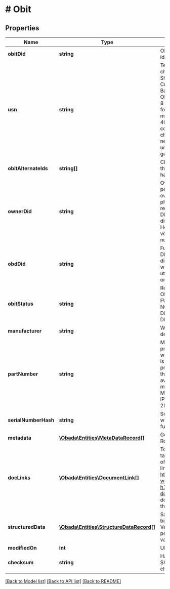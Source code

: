 # # Obit

## Properties

Name | Type | Description | Notes
------------ | ------------- | ------------- | -------------
**obitDid** | **string** | OBADA decentralized identifier | [optional]
**usn** | **string** | Test An 8-12 character “URL Shortened” obit. Create the USN by Base(58) encoding the OBIT ID. Take the first 8 characters. Check for duplicates. With 16 million OBITs there is a 40% chance of collision. If so, add 4 characters. Repeat as necessary until a unique USN is generated. | [optional]
**obitAlternateIds** | **string[]** | Client generated things. First hash + last hash | [optional]
**ownerDid** | **string** | Owner is the person/entity that owns the obit and the physical asset it represents. Format is a DID like did:obada:owner:1234. However in the current version only test numbers will be used. |
**obdDid** | **string** | Future use. The OBD DID is formatted like did:obada:obd:1234, which represents a utility token tracking orders and proofs. | [optional]
**obitStatus** | **string** | Represent available Obit statuses:   - FUNCTIONAL   - NON_FUNCTIONAL   - DISPOSED   - STOLEN   - DISABLED_BY_OWNER | [optional]
**manufacturer** | **string** | Waiting more specific details from Rohi |
**partNumber** | **string** | Manufacturer provided. In cases where no part number is provided for the product, use model, or the most specific ID available from the manufacturer. MWCN2LL/A (an iPhone 11 Pro, Silver, 256GB, model A2160) |
**serialNumberHash** | **string** | Serial number hashed with sha256 hash function |
**metadata** | [**\Obada\Entities\MetaDataRecord[]**](MetaDataRecord.md) | Get description from Rohi | [optional]
**docLinks** | [**\Obada\Entities\DocumentLink[]**](DocumentLink.md) | To generate this link, take an SHA-256 hash of the document, and link to it as https://www.some-website.com?h1&#x3D;hash-of-document. Note this does not yet adhere to the hashlink standard. | [optional]
**structuredData** | [**\Obada\Entities\StructureDataRecord[]**](StructureDataRecord.md) | Same as metadata but bigger. Key (string) &#x3D;&gt; Value (string) (hash per line sha256(key + value)) | [optional]
**modifiedOn** | **int** | UNIX timestamp | [optional]
**checksum** | **string** | Hash calculated by SHA256 (previous Obit checksum + Obit data). | [optional]

[[Back to Model list]](../../README.md#models) [[Back to API list]](../../README.md#endpoints) [[Back to README]](../../README.md)
